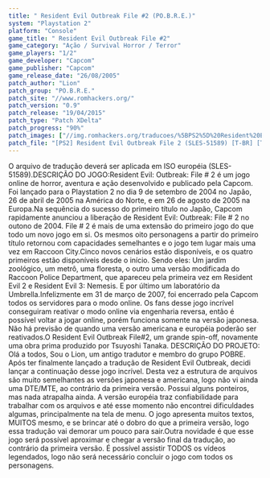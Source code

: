 ```yaml
---
title: " Resident Evil Outbreak File #2 (PO.B.R.E.)"
system: "Playstation 2"
platform: "Console"
game_title: " Resident Evil Outbreak File #2"
game_category: "Ação / Survival Horror / Terror"
game_players: "1/2"
game_developer: "Capcom"
game_publisher: "Capcom"
game_release_date: "26/08/2005"
patch_author: "Lion"
patch_group: "PO.B.R.E."
patch_site: "//www.romhackers.org/"
patch_version: "0.9"
patch_release: "19/04/2015"
patch_type: "Patch XDelta"
patch_progress: "90%"
patch_images: ["//img.romhackers.org/traducoes/%5BPS2%5D%20Resident%20Evil%20Outbreak%20File%202%20-%20POBRE%20-%201.jpg","//img.romhackers.org/traducoes/%5BPS2%5D%20Resident%20Evil%20Outbreak%20File%202%20-%20POBRE%20-%202.jpg","//img.romhackers.org/traducoes/%5BPS2%5D%20Resident%20Evil%20Outbreak%20File%202%20-%20POBRE%20-%203.jpg"]
patch_file: "[PS2] Resident Evil Outbreak File 2 (SLES-51589) [T-BR] [T-Lion G-PoBRe] [V-0.9 A-2015].zip"
---
```

O arquivo de tradução deverá ser aplicada em ISO européia (SLES-51589).DESCRIÇÃO DO JOGO:Resident Evil: Outbreak: File # 2 é um jogo online de horror, aventura e ação desenvolvido e publicado pela Capcom. Foi lançado para o Playstation 2 no dia 9 de setembro de 2004 no Japão, 26 de abril de 2005 na América do Norte, e em 26 de agosto de 2005 na Europa.Na sequência do sucesso do primeiro título no Japão, Capcom rapidamente anunciou a liberação de Resident Evil: Outbreak: File # 2 no outono de 2004. File # 2 é mais de uma extensão do primeiro jogo do que todo um novo jogo em si. Os mesmos oito personagens a partir do primeiro título retornou com capacidades semelhantes e o jogo tem lugar mais uma vez em Raccoon City.Cinco novos cenários estão disponíveis, e os quatro primeiros estão disponíveis desde o início. Sendo eles: Um jardim zoológico, um metrô, uma floresta, o outro uma versão modificada do Raccoon Police Department, que apareceu pela primeira vez em Resident Evil 2 e Resident Evil 3: Nemesis. E por último um laboratório da Umbrella.Infelizmente em 31 de março de 2007, foi encerrado pela Capcom todos os servidores para o modo online. Os fans desse jogo incrível conseguiram reativar o modo online via engenharia reversa, então é possível voltar a jogar online, porém funciona somente na versão japonesa. Não há previsão de quando uma versão americana e européia poderão ser reativados.O Resident Evil Outbreak File#2, um grande spin-off, novamente uma obra prima produzido por Tsuyoshi Tanaka.  DESCRIÇÃO DO PROJETO: Olá a todos,  Sou o Lion, um antigo tradutor e membro do grupo POBRE. Após ter finalmente lançado a tradução de Resident Evil Outbreak, decidi lançar a continuação desse jogo incrível. Desta vez a estrutura de arquivos são muito semelhantes as versões japonesa e americana, logo não vi ainda uma DTE/MTE, ao contrário da primeira versão. Possui alguns ponteiros, mas nada atrapalha ainda. A versão européia traz confiabilidade para trabalhar com os arquivos e até esse momento não encontrei dificuldades algumas, principalmente na tela de menu. O jogo apresenta muitos textos, MUITOS mesmo, e se brincar até o dobro do que a primeira versão, logo essa tradução vai demorar um pouco para sair.Outra novidade é que esse jogo será possível aproximar e chegar a versão final da tradução, ao contrário da primeira versão. É possível assistir TODOS os vídeos legendados, logo não será necessário concluir o jogo com todos os personagens.